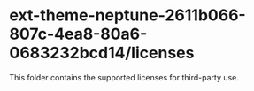 # ext-theme-neptune-2611b066-807c-4ea8-80a6-0683232bcd14/licenses

This folder contains the supported licenses for third-party use.
